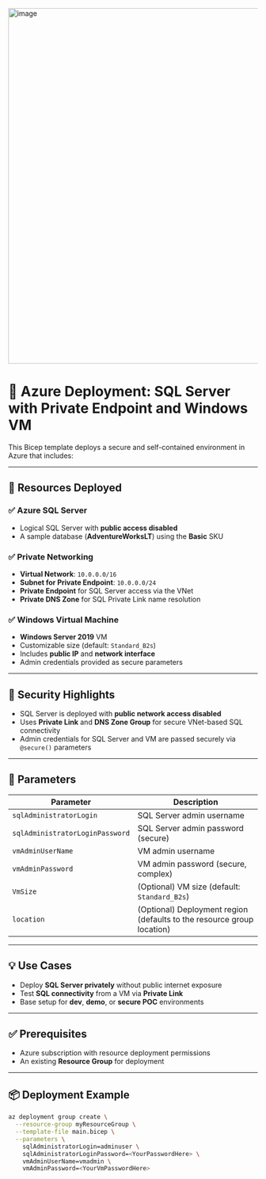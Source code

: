 <img width="1201" height="718" alt="image" src="https://github.com/user-attachments/assets/aa36742c-83c4-4e99-9574-20299437fe58" />


# 🚀 Azure Deployment: SQL Server with Private Endpoint and Windows VM

This Bicep template deploys a secure and self-contained environment in Azure that includes:

---

## 🔧 Resources Deployed

### ✅ Azure SQL Server
- Logical SQL Server with **public access disabled**
- A sample database (**AdventureWorksLT**) using the **Basic** SKU

### ✅ Private Networking
- **Virtual Network**: `10.0.0.0/16`
- **Subnet for Private Endpoint**: `10.0.0.0/24`
- **Private Endpoint** for SQL Server access via the VNet
- **Private DNS Zone** for SQL Private Link name resolution

### ✅ Windows Virtual Machine
- **Windows Server 2019** VM
- Customizable size (default: `Standard_B2s`)
- Includes **public IP** and **network interface**
- Admin credentials provided as secure parameters

---

## 🔐 Security Highlights
- SQL Server is deployed with **public network access disabled**
- Uses **Private Link** and **DNS Zone Group** for secure VNet-based SQL connectivity
- Admin credentials for SQL Server and VM are passed securely via `@secure()` parameters

---

## 📌 Parameters

| Parameter | Description |
|----------|-------------|
| `sqlAdministratorLogin` | SQL Server admin username |
| `sqlAdministratorLoginPassword` | SQL Server admin password (secure) |
| `vmAdminUserName` | VM admin username |
| `vmAdminPassword` | VM admin password (secure, complex) |
| `VmSize` | (Optional) VM size (default: `Standard_B2s`) |
| `location` | (Optional) Deployment region (defaults to the resource group location) |

---

## 💡 Use Cases
- Deploy **SQL Server privately** without public internet exposure
- Test **SQL connectivity** from a VM via **Private Link**
- Base setup for **dev**, **demo**, or **secure POC** environments

---

## ✅ Prerequisites
- Azure subscription with resource deployment permissions
- An existing **Resource Group** for deployment

---

## 📦 Deployment Example

```bash
az deployment group create \
  --resource-group myResourceGroup \
  --template-file main.bicep \
  --parameters \
    sqlAdministratorLogin=adminuser \
    sqlAdministratorLoginPassword=<YourPasswordHere> \
    vmAdminUserName=vmadmin \
    vmAdminPassword=<YourVmPasswordHere>

